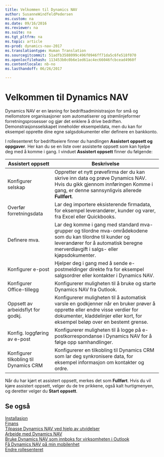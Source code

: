 ```yaml
---
title: Velkommen til Dynamics NAV
author: SusanneWindfeldPedersen
ms.custom: na
ms.date: 09/16/2016
ms.reviewer: na
ms.suite: na
ms.tgt_pltfrm: na
ms.topic: article
ms-prod: dynamics-nav-2017
ms.translationtype: Human Translation
ms.sourcegitcommit: 51adfb3588099c496f0946ff71da5c6fe518f070
ms.openlocfilehash: 113453b0c0b6e1ed61ac4ec66046fcbcead4960f
ms.contentlocale: nb-no
ms.lasthandoff: 06/26/2017

---
```


# <a name="welcome-to-dynamics-nav"></a>Velkommen til Dynamics NAV

Dynamics NAV er en løsning for bedriftsadministrasjon for små og mellomstore organisasjoner som automatiserer og strømlinjeformer forretningsprosesser og gjør det enklere å drive bedriften. Demonstrasjonsselskapet inneholder eksempeldata, men du kan for eksempel opprette dine egne salgsdokumenter eller definere en bankkonto.  

I rollesenteret for bedriftseiere finner du handlingen **Assistert oppsett og oppgaver**. Her kan du se en liste over assisterte oppsett som kan hjelpe deg med å komme i gang. I vinduet **Assistert oppsett** finner du følgende:

|Assistert oppsett           |Beskrivelse                                                                                      |
|-------------------------|-------------------------------------------------------------------------------------------------|
|Konfigurer selskap           |Oppretter et nytt prøvefirma der du kan skrive inn data og prøve Dynamics NAV. Hvis du gikk gjennom innføringen Komme i gang, er denne sannsynligvis allerede **Fullført**. |
|Overfør forretningsdata    |Lar deg importere eksisterende firmadata, for eksempel leverandører, kunder og varer, fra Excel eller Quickbooks.|
|Definere mva.         |Lar deg komme i gang med standard mva-grupper og tilordne mva-områdekodene som du kan tilordne til kunder og leverandører for å automatisk beregne merverdiavgift i salgs- eller kjøpsdokumenter.|
|Konfigurer e-post             |Hjelper deg i gang med å sende e-postmeldinger direkte fra for eksempel salgsordrer eller kontakter i Dynamics NAV.|
|Konfigurer Office-tillegg    |Konfigurerer muligheten til å bruke og starte Dynamics NAV fra Outlook.|
|Oppsett av arbeidsflyt for godkj.|Konfigurerer muligheten til å automatisk varsle en godkjenner når en bruker prøver å opprette eller endre visse verdier for dokumenter, kladdelinjer eller kort, for eksempel beløp over en bestemt grense.|
|Konfig. loggføring av e-post     |Konfigurerer muligheten til å logge på e-postkorrespondanse i Dynamics NAV for å følge opp samhandlinger.|
|Konfigurer tilkobling til Dynamics CRM|Konfigurerer en tilkobling til Dynamics CRM som lar deg synkronisere data, for eksempel informasjon om kontakter og ordre.|

Når du har kjørt et assistert oppsett, merkes det som **Fullført**. Hvis du vil kjøre assistert oppsett, velger du de tre prikkene, også kalt hurtigmenyen, og deretter velger du **Start oppsett**.


## <a name="see-also"></a>Se også
[Installasjon](setup.md)  
[Finans](finance-setup.md)  
[Tilpasse Dynamics NAV ved hjelp av utvidelser](ui-extensions.md)  
[Arbeide med Dynamics NAV](ui-work-product.md)  
[Bruke Dynamics NAV som innboks for virksomheten i Outlook](across-outlook.md)  
[Få Dynamics NAV på min mobilenhet](install-mobile-app.md)  
[Endre rollesenteret](ui-change-role.md)  


